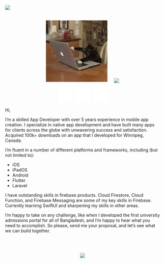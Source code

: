 <a href="https://visitor-badge.glitch.me/">
      <img src="https://page-views.glitch.me/badge?page_id=mhasan341.mhasan341">
    </a>
    <br></br>
<p align="center">
  <kbd><img width="200" height="200" src="https://github.com/mhasan341/mhasan341/blob/1787d158d74a32b4b20b9f14033a2befec322dfc/images/powercharting.gif"></kbd>
 &emsp;
<img align="center" src="https://github-readme-stats.vercel.app/api?username=mhasan341&show_icons=true&theme=nord&count_private=true">
</p>


<p align="center">
 <a href="https://www.linkedin.com/in/mhasan341/"><img src="https://github.com/mhasan341/mhasan341/blob/48db4175d7e7b11a5758bd977cce4236610c7723/images/linkedin-box-fill.svg"></a>&nbsp;
<a href="https://web.facebook.com/mhasan341/"><img src="https://github.com/mhasan341/mhasan341/blob/80423ebcdc0f6b0f64cace9c10cb7f38fa1752d0/images/facebook-circle-line.svg"></a>&nbsp;
<a href="mailto:mhasan341@gmail.com"><img src="https://github.com/mhasan341/mhasan341/blob/102476862e8c97f926af17128d8164a19321ffb1/images/mail-line.svg"></a>
</p>


Hi,

I’m a skilled App Developer with over 5 years experience in mobile app creation. I specialize in native app development and have built many apps for clients across the globe with unwavering success and satisfaction. Acquired 100k+ downloads on an app that I developed for Winnipeg, Canada.

I’m fluent in a number of different platforms and frameworks, including (but not limited to):

- iOS
- iPadOS
- Android
- Flutter
- Laravel

I have outstanding skills in firebase products. Cloud Firestore, Cloud Function, and Firebase Messaging are some of my key skills in Firebase.
Currently learning SwiftUI and sharpening my skills in other areas.

I’m happy to take on any challenge, like when I developed the first university admissions portal for all of Bangladesh, and I’m happy to hear what you need to accomplish. So please, send me your proposal, and let’s see what we can build together.


<br></br>



<p align="center">
  <img align="center" src="https://github-readme-stats.vercel.app/api/top-langs/?username=mhasan341&hide=javascript,html&layout=compact">
</p>



<!--
**mhasan341/mhasan341** is a ✨ _special_ ✨ repository because its `README.md` (this file) appears on your GitHub profile.

Here are some ideas to get you started:

- 🔭 I’m currently working on ...
- 🌱 I’m currently learning ...
- 👯 I’m looking to collaborate on ...
- 🤔 I’m looking for help with ...
- 💬 Ask me about ...
- 📫 How to reach me: ...
- 😄 Pronouns: ...
- ⚡ Fun fact: ...
-->

